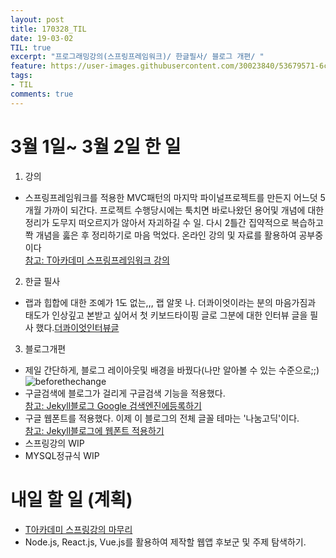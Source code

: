 ```yaml
---
layout: post
title: 170328_TIL
date: 19-03-02
TIL: true
excerpt: "프로그래밍강의(스프링프레임워크)/ 한글필사/ 블로그 개편/ "
feature: https://user-images.githubusercontent.com/30023840/53679571-6c2ae680-3d11-11e9-9491-7e485ac4f413.jpg
tags:
- TIL
comments: true
---
```

# 3월 1일~ 3월 2일 한 일
1. 강의
 - 스프링프레임워크를 적용한 MVC패턴의 마지막 파이널프로젝트를 만든지 어느덧 5개월 가까이 되간다. 프로젝트 수행당시에는 툭치면 바로나왔던 용어및 개념에 대한 정리가 도무지 떠오르지가 않아서 자괴하길 수 일. 다시 2틀간 집약적으로 복습하고 쫙 개념을 훓은 후 정리하기로 마음 먹었다. 온라인 강의 및 자료를 활용하여 공부중이다<br>[참고: T아카데미 스프링프레임워크 강의](https://tacademy.skplanet.com/live/player/onlineLectureDetail.action?seq=88)

2. 한글 필사
 - 랩과 힙합에 대한 조예가 1도 없는,,, 랩 알못 나. 더콰이엇이라는 분의 마음가짐과 태도가 인상깊고 본받고 싶어서 첫 키보드타이핑 글로 그분에 대한 인터뷰 글을 필사 했다.[더콰이엇인터뷰글](https://seryuncheon.github.io//The-Quiett/)

3. 블로그개편
 - 제일 간단하게, 블로그 레이아웃및 배경을 바꿨다(나만 알아볼 수 있는 수준으로;;)<br>![beforethechange](https://user-images.githubusercontent.com/30023840/53679460-451fe500-3d10-11e9-8edd-c559de3e4213.jpg "짙은 배경색 때문에 상대적으로 포스팅필드가 답답해보이는 예전 디자인")
 - 구글검색에 블로그가 걸리게 구글검색 기능을 적용했다.<br>[참고: Jekyll블로그 Google 검색엔진에등록하기](https://gmlwjd9405.github.io/2017/10/20/include-blog-in-a-GoogleSearchEngine.html)
 - 구글 웹폰트를 적용했다. 이제 이 블로그의 전체 글꼴 테마는 '나눔고딕'이다.<br>[참고: Jekyll블로그에 웹폰트 적용하기](https://devyurim.github.io/development%20environment/github%20blog/2018/01/01/blog-5.html)
- 스프링강의 WIP
- MYSQL정규식 WIP

# 내일 할 일 (계획)
- [T아카데미 스프링강의 마무리](https://tacademy.skplanet.com/live/player/onlineLectureDetail.action?seq=88)
- Node.js, React.js, Vue.js를 활용하여 제작할 웹앱 후보군 및 주제 탐색하기.